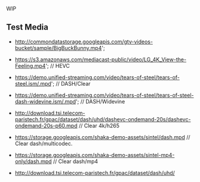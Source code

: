 WIP

## Test Media

* http://commondatastorage.googleapis.com/gtv-videos-bucket/sample/BigBuckBunny.mp4';
* https://s3.amazonaws.com/mediacast-public/video/LG_4K_View-the-Feeling.mp4'; // HEVC
* https://demo.unified-streaming.com/video/tears-of-steel/tears-of-steel.ism/.mpd'; // DASH/Clear
* https://demo.unified-streaming.com/video/tears-of-steel/tears-of-steel-dash-widevine.ism/.mpd'; // DASH/Widevine
* http://download.tsi.telecom-paristech.fr/gpac/dataset/dash/uhd/dashevc-ondemand-20s/dashevc-ondemand-20s-p60.mpd // Clear 4k/h265
* https://storage.googleapis.com/shaka-demo-assets/sintel/dash.mpd // Clear dash/multicodec.
* https://storage.googleapis.com/shaka-demo-assets/sintel-mp4-only/dash.mpd // Clear dash/mp4


* http://download.tsi.telecom-paristech.fr/gpac/dataset/dash/uhd/